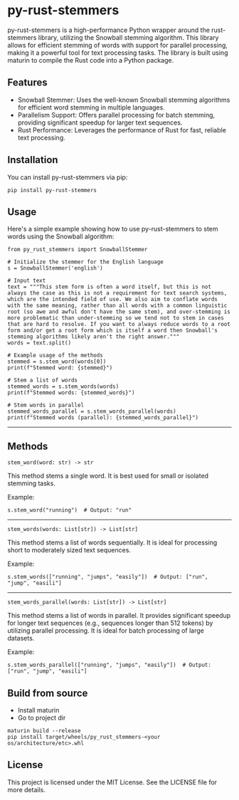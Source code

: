 # py-rust-stemmers
py-rust-stemmers is a high-performance Python wrapper around the rust-stemmers library, utilizing the Snowball stemming algorithm. This library allows for efficient stemming of words with support for parallel processing, making it a powerful tool for text processing tasks. The library is built using maturin to compile the Rust code into a Python package.

## Features
* Snowball Stemmer: Uses the well-known Snowball stemming algorithms for efficient word stemming in multiple languages.
* Parallelism Support: Offers parallel processing for batch stemming, providing significant speedup for larger text sequences.
* Rust Performance: Leverages the performance of Rust for fast, reliable text processing.

## Installation
You can install py-rust-stemmers via pip:

```pip install py-rust-stemmers```

## Usage
Here's a simple example showing how to use py-rust-stemmers to stem words using the Snowball algorithm:

```
from py_rust_stemmers import SnowballStemmer

# Initialize the stemmer for the English language
s = SnowballStemmer('english')

# Input text
text = """This stem form is often a word itself, but this is not always the case as this is not a requirement for text search systems, which are the intended field of use. We also aim to conflate words with the same meaning, rather than all words with a common linguistic root (so awe and awful don't have the same stem), and over-stemming is more problematic than under-stemming so we tend not to stem in cases that are hard to resolve. If you want to always reduce words to a root form and/or get a root form which is itself a word then Snowball's stemming algorithms likely aren't the right answer."""
words = text.split()

# Example usage of the methods
stemmed = s.stem_word(words[0])
print(f"Stemmed word: {stemmed}")

# Stem a list of words
stemmed_words = s.stem_words(words)
print(f"Stemmed words: {stemmed_words}")

# Stem words in parallel
stemmed_words_parallel = s.stem_words_parallel(words)
print(f"Stemmed words (parallel): {stemmed_words_parallel}")
```
___
## Methods
```stem_word(word: str) -> str```

This method stems a single word. It is best used for small or isolated stemming tasks.

Example:
```
s.stem_word("running")  # Output: "run"
```
___
```
stem_words(words: List[str]) -> List[str]
```

This method stems a list of words sequentially. It is ideal for processing short to moderately sized text sequences.

Example:

```
s.stem_words(["running", "jumps", "easily"])  # Output: ["run", "jump", "easili"]
```
___
```
stem_words_parallel(words: List[str]) -> List[str]
```

This method stems a list of words in parallel. It provides significant speedup for longer text sequences (e.g., sequences longer than 512 tokens) by utilizing parallel processing. It is ideal for batch processing of large datasets.

Example:

```
s.stem_words_parallel(["running", "jumps", "easily"])  # Output: ["run", "jump", "easili"]
```

## Build from source
* Install maturin
* Go to project dir

```
maturin build --release
pip install target/wheels/py_rust_stemmers-<your os/architecture/etc>.whl
```

## License
This project is licensed under the MIT License. See the LICENSE file for more details.
